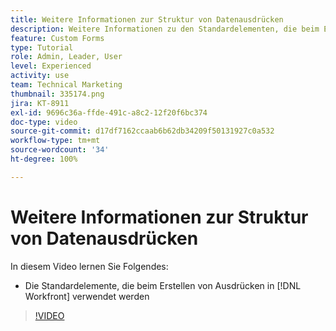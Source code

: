 ```yaml
---
title: Weitere Informationen zur Struktur von Datenausdrücken
description: Weitere Informationen zu den Standardelementen, die beim Erstellen von Ausdrücken in Adobe verwendet werden [!DNL Workfront].
feature: Custom Forms
type: Tutorial
role: Admin, Leader, User
level: Experienced
activity: use
team: Technical Marketing
thumbnail: 335174.png
jira: KT-8911
exl-id: 9696c36a-ffde-491c-a8c2-12f20f6bc374
doc-type: video
source-git-commit: d17df7162ccaab6b62db34209f50131927c0a532
workflow-type: tm+mt
source-wordcount: '34'
ht-degree: 100%

---
```


# Weitere Informationen zur Struktur von Datenausdrücken

In diesem Video lernen Sie Folgendes:

* Die Standardelemente, die beim Erstellen von Ausdrücken in [!DNL Workfront] verwendet werden

>[!VIDEO](https://video.tv.adobe.com/v/335174/?quality=12&learn=on&enablevpops)
